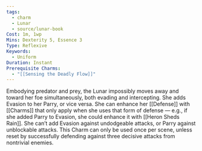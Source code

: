 ```yaml
---
tags:
  - charm
  - Lunar
  - source/lunar-book
Cost: 1m, 1wp
Mins: Dexterity 5, Essence 3
Type: Reflexive
Keywords:
  - Uniform
Duration: Instant
Prerequisite Charms:
  - "[[Sensing the Deadly Flow]]"
---
```

Embodying predator and prey, the Lunar impossibly moves away and toward her foe simultaneously, both evading and intercepting. She adds Evasion to her Parry, or vice versa. She can enhance her [[Defense]] with [[Charms]] that only apply when she uses that form of defense — e.g., if she added Parry to Evasion, she could enhance it with [[Heron Sheds Rain]]. She can’t add Evasion against undodgeable attacks, or Parry against unblockable attacks. This Charm can only be used once per scene, unless reset by successfully defending against three decisive attacks from nontrivial enemies.